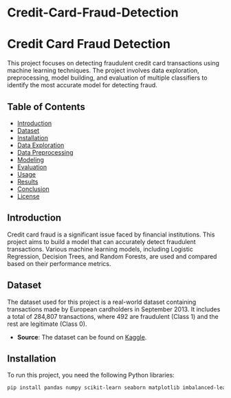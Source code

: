 # Credit-Card-Fraud-Detection
# Credit Card Fraud Detection

This project focuses on detecting fraudulent credit card transactions using machine learning techniques. The project involves data exploration, preprocessing, model building, and evaluation of multiple classifiers to identify the most accurate model for detecting fraud.

## Table of Contents
- [Introduction](#introduction)
- [Dataset](#dataset)
- [Installation](#installation)
- [Data Exploration](#data-exploration)
- [Data Preprocessing](#data-preprocessing)
- [Modeling](#modeling)
- [Evaluation](#evaluation)
- [Usage](#usage)
- [Results](#results)
- [Conclusion](#conclusion)
- [License](#license)

## Introduction
Credit card fraud is a significant issue faced by financial institutions. This project aims to build a model that can accurately detect fraudulent transactions. Various machine learning models, including Logistic Regression, Decision Trees, and Random Forests, are used and compared based on their performance metrics.

## Dataset
The dataset used for this project is a real-world dataset containing transactions made by European cardholders in September 2013. It includes a total of 284,807 transactions, where 492 are fraudulent (Class 1) and the rest are legitimate (Class 0).

- **Source**: The dataset can be found on [Kaggle](https://www.kaggle.com/mlg-ulb/creditcardfraud).

## Installation
To run this project, you need the following Python libraries:

```bash
pip install pandas numpy scikit-learn seaborn matplotlib imbalanced-learn joblib
```
